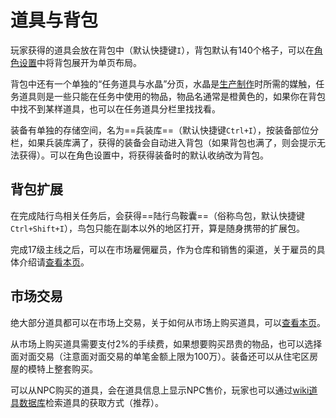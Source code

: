 # 道具与背包

玩家获得的道具会放在背包中（默认快捷键`I`），背包默认有140个格子，可以在[角色设置](/basic/config.md)中将背包展开为单页布局。

背包中还有一个单独的“任务道具与水晶”分页，水晶是[生产制作](/topic/craft.md)时所需的媒触，任务道具则是一些只能在任务中使用的物品，物品名通常是橙黄色的，如果你在背包中找不到某样道具，也可以在任务道具分栏里找找看。

装备有单独的存储空间，名为==兵装库==（默认快捷键`Ctrl+I`），按装备部位分栏，如果兵装库满了，获得的装备会自动进入背包（如果背包也满了，则会提示无法获得）。可以在角色设置中，将获得装备时的默认收纳改为背包。

## 背包扩展

在完成陆行鸟相关任务<quest name="可靠的搭档" type="plus" />后，会获得==陆行鸟鞍囊==（俗称鸟包，默认快捷键`Ctrl+Shift+I`），鸟包只能在副本以外的地区打开，算是随身携带的扩展包。

完成17级主线之后，可以在市场雇佣雇员，作为仓库和销售的渠道，关于雇员的具体介绍请[查看本页](/advanced/retainer.md)。

## 市场交易

绝大部分道具都可以在市场上交易，关于如何从市场上购买道具，可以[查看本页](/ui/item.md)。

从市场上购买道具需要支付2%的手续费，如果想要购买昂贵的物品，也可以选择面对面交易（注意面对面交易的单笔金额上限为100万<i class="xiv gil"></i>）。装备还可以从住宅区房屋的模特上整套购买。

可以从NPC购买的道具，会在道具信息上显示NPC售价，玩家也可以通过[wiki道具数据库](https://ff14.huijiwiki.com/wiki/ItemSearch)检索道具的获取方式（推荐）。